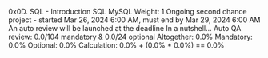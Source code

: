 0x0D. SQL - Introduction
SQL
MySQL
 Weight: 1
 Ongoing second chance project - started Mar 26, 2024 6:00 AM, must end by Mar 29, 2024 6:00 AM
 An auto review will be launched at the deadline
In a nutshell…
Auto QA review: 0.0/104 mandatory & 0.0/24 optional
Altogether:  0.0%
Mandatory: 0.0%
Optional: 0.0%
Calculation:  0.0% + (0.0% * 0.0%)  == 0.0%
